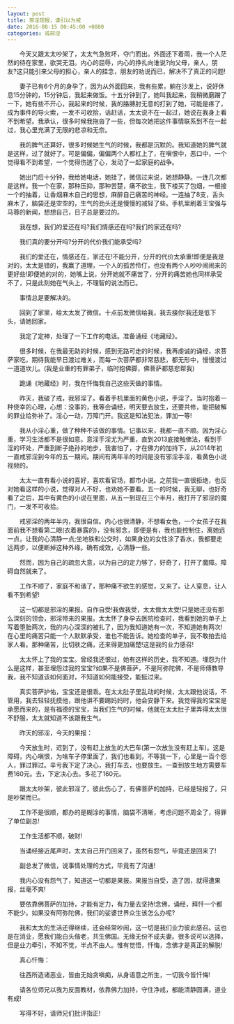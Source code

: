 ```yaml
---
layout: post
title: 邪淫现报，请引以为戒
date: 2016-08-15 00:45:00 +0800
categories: 戒邪淫
---
```


　　今天又跟太太吵架了，太太气急败坏，夺门而出。外面还下着雨，我一个人茫然的待在家里，欲哭无泪。内心的屈辱，内心的挣扎向谁说?向父母，亲人，朋友?这只能引来父母的担心，亲人的挂念，朋友的劝说而已，解决不了真正的问题!
　　妻子已有6个月的身孕了，因为从外面回来，我有些累，躺在沙发上，说好休息15分钟的，15分钟后，我起来做饭。十五分钟到了，她叫我起来，我稍微磨蹭了一下，她有些不开心，我起来的时候，我的胳膊肘无意的打到了她，可能是疼了，成为事件的导火索，一发不可收拾，话赶话，太太说不在一起过，她说在我身上看不到希望。我承认，很多时候我拖沓了一些，但每次她把这件事情联系到不在一起过，我心里充满了无限的悲凉和无奈。
　　我的脾气还算好，很多时候她生气的时候，我都是沉默的。我知道她的脾气就是这样，过了就好了。可是偏偏，偏偏两个人都杠上了，在嗔恨中，恶口中，一个觉得看不到希望，一个觉得伤透了心，发动了一起家庭的战争。
　　她出门后十分钟，我给她电话，她挂了，微信过来说，她想静静。一连几次都是这样。我一个在家，那种压抑，那种苦楚，痛不欲生，我下楼买了包烟，一根接一个的抽着，让香烟麻木自己的思想，麻醉自己痛苦的神经。一连抽了8支，舌头麻木了，脑袋还是空空的，生气的劲头还是慢慢的减轻了些。手机里刷着王宝强与马蓉的新闻，想想自己，日子总是要过的。
　　我在想，我们的爱还在吗?我们情感还在吗?我们的家还在吗?
　　我们真的要分开吗?分开的代价我们能承受吗?
　　我们的爱还在，情感还在，家还在!不能分开，分开的代价太承重!即便是我是对的，太太是错的，我赢了道理，一个人的孤苦伶仃，也没有两个人吵吵闹闹来的更好些!即便她的对的，她嘴上说，分开她就不痛苦了，分开的痛苦她也同样承受不了，只是此刻她在气头上，不理智的说法而已。
　　事情总是要解决的。
　　回到了家里，给太太发了微信。十点前发微信给我，我去接你!我还是低下头，请她回家。
　　我定了定神，处理了一下工作的电话。准备诵经《地藏经》。
　　很多时候，在我最无助的时候，感到无路可走的时候，我再虔诚的诵经，求菩萨家吃，期待我能早日渡过难关，而每一次菩萨都非常慈悲，都无形中，慢慢渡过一道道坎儿。(我是业重的有罪弟子，临时抱佛脚，佛菩萨都慈悲帮我)
　　跪诵《地藏经》时，我在忏悔我自己这些天做的事情。
　　昨天，我破了戒，我邪淫了。看着手机里面的黄色小说，手淫了。当时抱着一种侥幸的心理，心想：没事的，我等会诵经，明天要去放生，还要共修，能把破解的罪业给弥补了。淫心一动，万障门开。我这是知法犯法，罪加一等!
　　我从小淫心重，做了种种不该做的事情。记事以来，我都一直不顺。因为淫心重，学习生活都不是很如意。意淫手淫尤为严重，直到2013底接触佛法，看到手淫的坏处，严重到断子绝孙的地步，我害怕了，才在佛力的加持下，从2014年初一直戒邪淫到今年的五一期间。期间有两年半的时间是没有邪淫手淫，看黄色小说视频的。
　　太太一直有看小说的喜好，喜欢看官场，都市小说。之前我一直很拒绝，也反对她看这样的小说，觉得对人不好，也劝她不要看。五一的时候，我无聊，也好奇看了之后，其中有黄色的小说在里面，从五一到现在三个半月，我打开了邪淫的魔门，一发不可收拾。
　　戒邪淫的两年半内，我很自信。内心也很清静，不想看女色，一个女孩子在我面前我不想看第二眼(衣着暴露的)，没有邪念，即便是有，我也能控制住，离她远一点，让我的心清静一点;坐地铁和公交时，如果身边的女性涂了香水，我都要走远两步，以便断掉这种外缘。确有成效，心清静一些。
　　然而，因为自己的疏忽大意，以为自己的定力够了，好奇了，打开了魔障。障碍自然就来了。
　　工作不顺了，家庭不和谐了，那种痛不欲生的感觉，又来了。让人窒息，让人看不到希望!
　　这一切都是邪淫的果报。自作自受!我做我受，太太做太太受!只是她还没有那么深刻的领会，邪淫带来的果报。太太怀了身孕去医院检查时，我看到她的单子上写着堕胎两次，我的内心深深的被扎了，因为我知道她有一次，不知道她有两次!在心里的痛苦只能一个人默默承受，谁也不能告诉。她检查的单子，我不敢拍去给家人看。那种痛苦，比切肤之痛，还来得更加痛楚!这是我的业力感召!
　　太太怀上了我的宝宝。曾经我还恨过，她有这样的历史，我不知道。埋怨为什么是这样，甚至埋怨过我的宝宝?如果不是佛菩萨，不是阿弥陀佛，不是师傅教导我，我不知道该如何面对，不知道如何能接受，能挺过来。
　　真实菩萨护佑，宝宝还是很乖。在太太肚子里乱动的时候，太太跟他说话，不管用，我去轻轻抚摸他，跟他讲不要踢妈妈时，他会安静下来。我觉得我的宝宝是承愿而来的，是有福德的宝宝，当我们生气的时候，他就在太太肚子里弄得太太很不舒服，太太就知道不该跟我生气。
　　昨天的邪淫，今天的果报：
　　今天放生时，迟到了，没有赶上放生的大巴车(第一次放生没有赶上车)。这是障碍，内心嗔恨，为啥车子停里面了，我们也看到，不等我一下，心里是一百个怨人，罪过罪过。辛亏我下定了决心，我打车去，也要放生。一查到放生地方需要车费160元。去，下定决心去。多花了160元。
　　跟太太吵架，彼此邪淫了，彼此伤心了，有佛菩萨的加持，已经是轻报了，只是吵架而已。
　　工作不是很顺，都办的是糊涂的事情，脑袋不清晰，考虑问题不周全了，得罪了单位副总!
　　工作生活都不顺，破财!
　　当诵经接近尾声时，太太自己开门回来了，虽然有怨气，毕竟还是回来了!
　　副总发了微信，说事情处理的方式，毕竟有了沟通!
　　我内心没有怨气了，知道这一切都是果报。果报当自受，造了因，就得遭果报，丝毫不爽!
　　要依靠佛菩萨的加持，才能有定力，有力量去坚持!念佛，诵经，拜忏一个都不能少。如果没有阿弥陀佛，我们的娑婆世界众生该怎么办呢?
　　我和太太的生活还得继续，还会经常吵闹，这一切是我们业力彼此感召。这也是在消业，愿我们能白头偕老，共生佛国。无缘无份不成夫妻。很多说可以选择，但是业力牵引，不知不觉，半点不由人。惟有觉悟，忏悔，念佛才是真正的解脱!
　　真心忏悔：
　　往西所造诸恶业，皆由无始贪嗔痴，从身语意之所生，一切我今皆忏悔!
　　请各位师兄以我为反面教材，依靠佛力加持，守住净戒，都能清静圆满，道业有成!
　　写得不好，请师兄们批评指正!